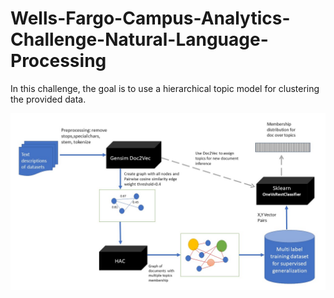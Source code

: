 # Wells-Fargo-Campus-Analytics-Challenge-Natural-Language-Processing
In this challenge, the goal is to use a hierarchical topic model for clustering the provided data. 

![Data_Pipeline](https://github.com/DeepsMoseli/Wells-Fargo-Campus-Analytics-Challenge-Natural-Language-Processing/blob/master/Implementation_pipeline.jpg)
